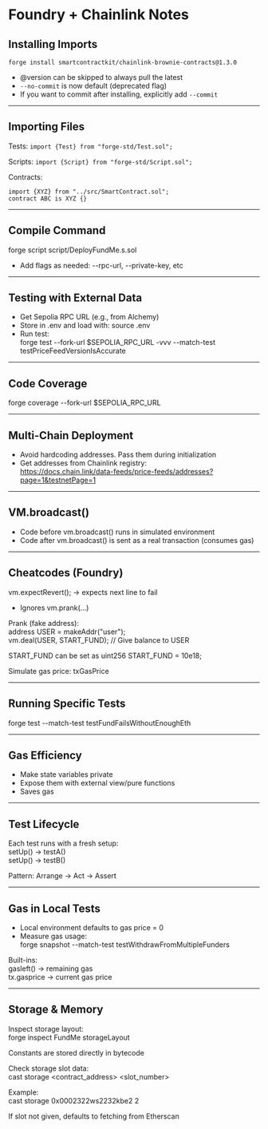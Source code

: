 # Foundry + Chainlink Notes

## Installing Imports
`forge install smartcontractkit/chainlink-brownie-contracts@1.3.0`
- @version can be skipped to always pull the latest  
- `--no-commit` is now default (deprecated flag)  
- If you want to commit after installing, explicitly add `--commit` 

---

## Importing Files
Tests: `import {Test} from "forge-std/Test.sol";`

Scripts: `import {Script} from "forge-std/Script.sol";`

Contracts:  
```
import {XYZ} from "../src/SmartContract.sol";  
contract ABC is XYZ {}  
```

---

## Compile Command
forge script script/DeployFundMe.s.sol  
- Add flags as needed: --rpc-url, --private-key, etc  

---

## Testing with External Data
- Get Sepolia RPC URL (e.g., from Alchemy)  
- Store in .env and load with: source .env  
- Run test:  
forge test --fork-url $SEPOLIA_RPC_URL -vvv --match-test testPriceFeedVersionIsAccurate  

---

## Code Coverage
forge coverage --fork-url $SEPOLIA_RPC_URL  

---

## Multi-Chain Deployment
- Avoid hardcoding addresses. Pass them during initialization  
- Get addresses from Chainlink registry:  
https://docs.chain.link/data-feeds/price-feeds/addresses?page=1&testnetPage=1  

---

## VM.broadcast()
- Code before vm.broadcast() runs in simulated environment  
- Code after vm.broadcast() is sent as a real transaction (consumes gas)  

---

## Cheatcodes (Foundry)
vm.expectRevert(); → expects next line to fail  
- Ignores vm.prank(...)  

Prank (fake address):  
address USER = makeAddr("user");  
vm.deal(USER, START_FUND); // Give balance to USER  

START_FUND can be set as uint256 START_FUND = 10e18;  

Simulate gas price: txGasPrice  

---

## Running Specific Tests
forge test --match-test testFundFailsWithoutEnoughEth  

---

## Gas Efficiency
- Make state variables private  
- Expose them with external view/pure functions  
- Saves gas  

---

## Test Lifecycle
Each test runs with a fresh setup:  
setUp() → testA()  
setUp() → testB()  

Pattern: Arrange → Act → Assert  

---

## Gas in Local Tests
- Local environment defaults to gas price = 0  
- Measure gas usage:  
forge snapshot --match-test testWithdrawFromMultipleFunders  

Built-ins:  
gasleft() → remaining gas  
tx.gasprice → current gas price  

---

## Storage & Memory
Inspect storage layout:  
forge inspect FundMe storageLayout  

Constants are stored directly in bytecode  

Check storage slot data:  
cast storage <contract_address> <slot_number>  

Example:  
cast storage 0x0002322ws2232kbe2 2  

If slot not given, defaults to fetching from Etherscan  

